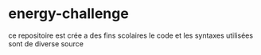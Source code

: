 
# energy-challenge
ce repositoire est crée a des fins scolaires
le code et les syntaxes utilisées sont de diverse source
